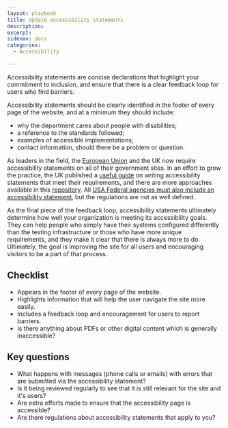 ```yaml
---
layout: playbook
title: Update accessibility statements
description: 
excerpt: 
sidenav: docs
categories:
  - Accessibility

---
```


Accessibility statements are concise declarations that highlight your commitment to inclusion, and ensure that there is a clear feedback loop for users who find barriers.

Accessibility statements should be clearly identified in the footer of every page of the website, and at a minimum they should include:

* why the department cares about people with disabilities;
* a reference to the standards followed;
* examples of accessible implementations;
* contact information, should there be a problem or question.

As leaders in the field, the [European Union](https://eur-lex.europa.eu/legal-content/EN/TXT/HTML/?uri=CELEX:32018D1523) and the UK now require accessibility statements on all of their government sites. In an effort to grow the practice, the UK published a [useful guide](https://www.gov.uk/guidance/make-your-website-or-app-accessible-and-publish-an-accessibility-statement) on writing accessibility statements that meet their requirements, and there are more approaches available in this [repository](https://github.com/accessibility/Accessibility-Statement). All [USA Federal agencies must also include an accessibility statement](https://digital.gov/resources/required-web-content-and-links/#accessibility-statement), but the regulations are not as well defined. 

As the final piece of the feedback loop, accessibility statements ultimately determine how well your organization is meeting its accessibility goals. They can help people who simply have their systems configured differently than the testing infrastructure or those who have more unique requirements, and they make it clear that there is always more to do. Ultimately, the goal is improving the site for all users and encouraging visitors to be a part of that process.

## Checklist

* Appears in the footer of every page of the website.
* Highlights information that will help the user navigate the site more easily.
* Includes a feedback loop and encouragement for users to report barriers.
* Is there anything about PDFs or other digital content which is generally inaccessible?

## Key questions

* What happens with messages (phone calls or emails) with errors that are submitted via the accessibility statement?
* Is it being reviewed regularly to see that it is still relevant for the site and it's users?
* Are extra efforts made to ensure that the accessibility page is accessible? 
* Are there regulations about accessibility statements that apply to you? 
